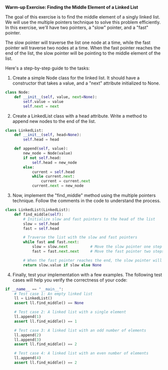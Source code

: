 <strong>Warm-up Exercise: Finding the Middle Element of a Linked List</strong>

The goal of this exercise is to find the middle element of a singly linked list. We will use the multiple pointers technique to solve this problem efficiently. In this exercise, we'll have two pointers, a "slow" pointer, and a "fast" pointer.

The slow pointer will traverse the list one node at a time, while the fast pointer will traverse two nodes at a time. When the fast pointer reaches the end of the list, the slow pointer will be pointing to the middle element of the list.

Here's a step-by-step guide to the tasks:

1. Create a simple Node class for the linked list. It should have a constructor that takes a value, and a "next" attribute initialized to None.

```python
class Node:
    def __init__(self, value, next=None):
        self.value = value
        self.next = next
```

2. Create a LinkedList class with a head attribute. Write a method to append new nodes to the end of the list.

```python
class LinkedList:
    def __init__(self, head=None):
        self.head = head

    def append(self, value):
        new_node = Node(value)
        if not self.head:
            self.head = new_node
        else:
            current = self.head
            while current.next:
                current = current.next
            current.next = new_node
```

3. Now, implement the "find_middle" method using the multiple pointers technique. Follow the comments in the code to understand the process.

```python
class LinkedList(LinkedList):
    def find_middle(self):
        # Initialize slow and fast pointers to the head of the list
        slow = self.head
        fast = self.head

        # Traverse the list with the slow and fast pointers
        while fast and fast.next:
            slow = slow.next          # Move the slow pointer one step
            fast = fast.next.next     # Move the fast pointer two steps

        # When the fast pointer reaches the end, the slow pointer will be at the middle
        return slow.value if slow else None
```

4. Finally, test your implementation with a few examples. The following test cases will help you verify the correctness of your code:

```python
if __name__ == "__main__":
    # Test case 1: An empty linked list
    ll = LinkedList()
    assert ll.find_middle() == None

    # Test case 2: A linked list with a single element
    ll.append(1)
    assert ll.find_middle() == 1

    # Test case 3: A linked list with an odd number of elements
    ll.append(2)
    ll.append(3)
    assert ll.find_middle() == 2

    # Test case 4: A linked list with an even number of elements
    ll.append(4)
    assert ll.find_middle() == 2
```
